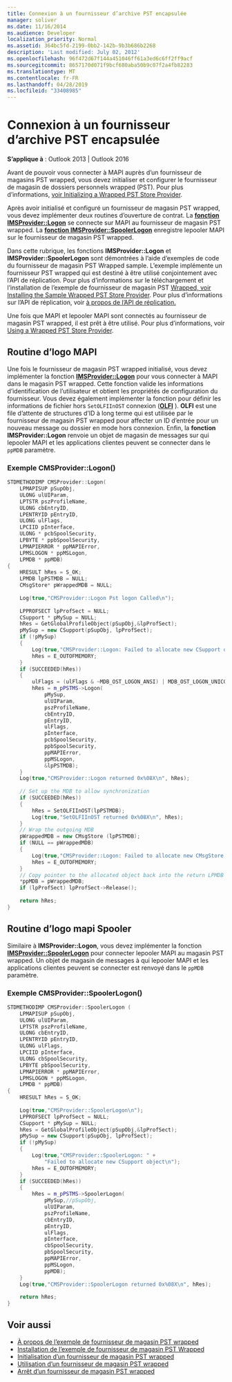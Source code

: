 ```yaml
---
title: Connexion à un fournisseur d’archive PST encapsulée
manager: soliver
ms.date: 11/16/2014
ms.audience: Developer
localization_priority: Normal
ms.assetid: 364bc5fd-2199-0bb2-142b-9b3b686b2268
description: 'Last modified: July 02, 2012'
ms.openlocfilehash: 96f472d67f144a451046ff61a3ed6c6ff2ff9acf
ms.sourcegitcommit: 8657170d071f9bcf680aba50b9c07f2a4fb82283
ms.translationtype: MT
ms.contentlocale: fr-FR
ms.lasthandoff: 04/28/2019
ms.locfileid: "33408985"
---
```

# <a name="logging-on-to-a-wrapped-pst-store-provider"></a>Connexion à un fournisseur d’archive PST encapsulée

**S’applique à** : Outlook 2013 | Outlook 2016 
  
Avant de pouvoir vous connecter à MAPI auprès d’un fournisseur de magasins PST wrapped, vous devez initialiser et configurer le fournisseur de magasin de dossiers personnels wrapped (PST). Pour plus d’informations, [voir Initializing a Wrapped PST Store Provider](initializing-a-wrapped-pst-store-provider.md).
  
Après avoir initialisé et configuré un fournisseur de magasin PST wrapped, vous devez implémenter deux routines d’ouverture de contrat. La **[fonction IMSProvider::Logon](imsprovider-logon.md)** se connecte sur MAPI au fournisseur de magasin PST wrapped. La **[fonction IMSProvider::SpoolerLogon](imsprovider-spoolerlogon.md)** enregistre lepooler MAPI sur le fournisseur de magasin PST wrapped. 
  
Dans cette rubrique, les fonctions **IMSProvider::Logon** et **IMSProvider::SpoolerLogon** sont démontrées à l’aide d’exemples de code du fournisseur de magasin PST Wrapped sample. L’exemple implémente un fournisseur PST wrapped qui est destiné à être utilisé conjointement avec l’API de réplication. Pour plus d’informations sur le téléchargement et l’installation de l’exemple de fournisseur de magasin PST [Wrapped, voir Installing the Sample Wrapped PST Store Provider](installing-the-sample-wrapped-pst-store-provider.md). Pour plus d’informations sur l’API de réplication, voir [à propos de l’API de réplication.](about-the-replication-api.md)
  
Une fois que MAPI et lepooler MAPI sont connectés au fournisseur de magasin PST wrapped, il est prêt à être utilisé. Pour plus d’informations, voir [Using a Wrapped PST Store Provider](using-a-wrapped-pst-store-provider.md).
  
## <a name="mapi-logon-routine"></a>Routine d’logo MAPI

Une fois le fournisseur de magasin PST wrapped initialisé, vous devez implémenter la fonction **[IMSProvider::Logon](imsprovider-logon.md)** pour vous connecter à MAPI dans le magasin PST wrapped. Cette fonction valide les informations d’identification de l’utilisateur et obtient les propriétés de configuration du fournisseur. Vous devez également implémenter la fonction pour définir les informations de fichier hors  `SetOLFIInOST` connexion (**[OLFI](olfi.md)** ). **OLFI** est une file d’attente de structures d’ID à long terme qui est utilisée par le fournisseur de magasin PST wrapped pour affecter un ID d’entrée pour un nouveau message ou dossier en mode hors connexion. Enfin, la **fonction IMSProvider::Logon** renvoie un objet de magasin de messages sur qui lepooler MAPI et les applications clientes peuvent se connecter dans le  `ppMDB` paramètre. 
  
### <a name="cmsproviderlogon-example"></a>Exemple CMSProvider::Logon()

```cpp
STDMETHODIMP CMSProvider::Logon( 
    LPMAPISUP pSupObj, 
    ULONG ulUIParam, 
    LPTSTR pszProfileName, 
    ULONG cbEntryID, 
    LPENTRYID pEntryID, 
    ULONG ulFlags, 
    LPCIID pInterface, 
    ULONG * pcbSpoolSecurity, 
    LPBYTE * ppbSpoolSecurity, 
    LPMAPIERROR * ppMAPIError, 
    LPMSLOGON * ppMSLogon, 
    LPMDB * ppMDB) 
{ 
    HRESULT hRes = S_OK; 
    LPMDB lpPSTMDB = NULL; 
    CMsgStore* pWrappedMDB = NULL; 
 
    Log(true,"CMSProvider::Logon Pst logon Called\n"); 
 
    LPPROFSECT lpProfSect = NULL; 
    CSupport * pMySup = NULL; 
    hRes = GetGlobalProfileObject(pSupObj,&lpProfSect); 
    pMySup = new CSupport(pSupObj, lpProfSect); 
    if (!pMySup) 
    { 
        Log(true,"CMSProvider::Logon: Failed to allocate new CSupport object\n"); 
        hRes = E_OUTOFMEMORY; 
    } 
    if (SUCCEEDED(hRes)) 
    { 
        ulFlags = (ulFlags & ~MDB_OST_LOGON_ANSI) | MDB_OST_LOGON_UNICODE; 
        hRes = m_pPSTMS->Logon( 
            pMySup, 
            ulUIParam,  
            pszProfileName,  
            cbEntryID, 
            pEntryID,  
            ulFlags,  
            pInterface,  
            pcbSpoolSecurity, 
            ppbSpoolSecurity,  
            ppMAPIError,  
            ppMSLogon,  
            &lpPSTMDB); 
    } 
    Log(true,"CMSProvider::Logon returned 0x%08X\n", hRes); 
 
    // Set up the MDB to allow synchronization 
    if (SUCCEEDED(hRes)) 
    { 
        hRes = SetOLFIInOST(lpPSTMDB); 
        Log(true,"SetOLFIInOST returned 0x%08X\n", hRes); 
    } 
    // Wrap the outgoing MDB 
    pWrappedMDB = new CMsgStore (lpPSTMDB); 
    if (NULL == pWrappedMDB) 
    { 
        Log(true,"CMSProvider::Logon: Failed to allocate new CMsgStore object\n"); 
        hRes = E_OUTOFMEMORY; 
    } 
    // Copy pointer to the allocated object back into the return LPMDB object pointer 
    *ppMDB = pWrappedMDB; 
    if (lpProfSect) lpProfSect->Release(); 
 
    return hRes; 
}
```

## <a name="mapi-spooler-logon-routine"></a>Routine d’logo mapi Spooler

Similaire à **IMSProvider::Logon**, vous devez implémenter la fonction **[IMSProvider::SpoolerLogon](imsprovider-spoolerlogon.md)** pour connecter lepooler MAPI au magasin PST wrapped. Un objet de magasin de messages à qui lepooler MAPI et les applications clientes peuvent se connecter est renvoyé dans le  `ppMDB` paramètre. 
  
### <a name="cmsproviderspoolerlogon-example"></a>Exemple CMSProvider::SpoolerLogon()

```cpp
STDMETHODIMP CMSProvider::SpoolerLogon ( 
    LPMAPISUP pSupObj, 
    ULONG ulUIParam, 
    LPTSTR pszProfileName, 
    ULONG cbEntryID, 
    LPENTRYID pEntryID, 
    ULONG ulFlags, 
    LPCIID pInterface, 
    ULONG cbSpoolSecurity, 
    LPBYTE pbSpoolSecurity, 
    LPMAPIERROR * ppMAPIError, 
    LPMSLOGON * ppMSLogon, 
    LPMDB * ppMDB) 
{ 
    HRESULT hRes = S_OK; 
     
    Log(true,"CMSProvider::SpoolerLogon\n"); 
    LPPROFSECT lpProfSect = NULL; 
    CSupport * pMySup = NULL; 
    hRes = GetGlobalProfileObject(pSupObj,&lpProfSect); 
    pMySup = new CSupport(pSupObj, lpProfSect); 
    if (!pMySup) 
    { 
        Log(true,"CMSProvider::SpoolerLogon: " + 
            "Failed to allocate new CSupport object\n"); 
        hRes = E_OUTOFMEMORY; 
    } 
    if (SUCCEEDED(hRes)) 
    { 
        hRes = m_pPSTMS->SpoolerLogon(  
            pMySup,//pSupObj, 
            ulUIParam, 
            pszProfileName, 
            cbEntryID, 
            pEntryID, 
            ulFlags, 
            pInterface, 
            cbSpoolSecurity, 
            pbSpoolSecurity, 
            ppMAPIError, 
            ppMSLogon, 
            ppMDB); 
    } 
    Log(true,"CMSProvider::SpoolerLogon returned 0x%08X\n", hRes); 
 
    return hRes; 
}
```

## <a name="see-also"></a>Voir aussi

- [À propos de l’exemple de fournisseur de magasin PST wrapped](about-the-sample-wrapped-pst-store-provider.md) 
- [Installation de l’exemple de fournisseur de magasin PST Wrapped](installing-the-sample-wrapped-pst-store-provider.md) 
- [Initialisation d’un fournisseur de magasin PST wrapped](initializing-a-wrapped-pst-store-provider.md)
- [Utilisation d’un fournisseur de magasin PST wrapped](using-a-wrapped-pst-store-provider.md)
- [Arrêt d’un fournisseur de magasin PST wrapped](shutting-down-a-wrapped-pst-store-provider.md)

